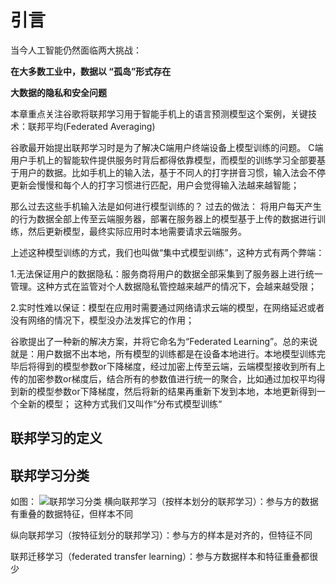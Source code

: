 # 引言
当今人工智能仍然面临两大挑战：

**在大多数工业中，数据以 “孤岛”形式存在**

**大数据的隐私和安全问题**

本章重点关注谷歌将联邦学习用于智能手机上的语言预测模型这个案例，关键技术：联邦平均(Federated Averaging) 

谷歌最开始提出联邦学习时是为了解决C端用户终端设备上模型训练的问题。
 C端用户手机上的智能软件提供服务时背后都得依靠模型，而模型的训练学习全部要基于用户的数据。比如手机上的输入法，基于不同人的打字拼音习惯，输入法会不停更新会慢慢和每个人的打字习惯进行匹配，用户会觉得输入法越来越智能；

那么过去这些手机输入法是如何进行模型训练的？
过去的做法： 将用户每天产生的行为数据全部上传至云端服务器，部署在服务器上的模型基于上传的数据进行训练，然后更新模型，最终实际应用时本地需要请求云端服务。

 上述这种模型训练的方式，我们也叫做“集中式模型训练”，这种方式有两个弊端：

1.无法保证用户的数据隐私：服务商将用户的数据全部采集到了服务器上进行统一管理。这种方式在监管对个人数据隐私管控越来越严的情况下，会越来越受限；

2.实时性难以保证：模型在应用时需要通过网络请求云端的模型，在网络延迟或者没有网络的情况下，模型没办法发挥它的作用；

谷歌提出了一种新的解决方案，并将它命名为“Federated Learning”。总的来说就是：用户数据不出本地，所有模型的训练都是在设备本地进行。本地模型训练完毕后将得到的模型参数or下降梯度，经过加密上传至云端，云端模型接收到所有上传的加密参数or梯度后，结合所有的参数值进行统一的聚合，比如通过加权平均得到新的模型参数or下降梯度，然后将新的结果再重新下发到本地，本地更新得到一个全新的模型；
 这种方式我们又叫作“分布式模型训练“

## 联邦学习的定义






## 联邦学习分类

如图： 
![联邦学习分类](https://ask.qcloudimg.com/http-save/yehe-1051732/23445b4c91267fd09ed9fa041c5271c0.png)
横向联邦学习（按样本划分的联邦学习）：参与方的数据有重叠的数据特征，但样本不同

纵向联邦学习（按特征划分的联邦学习）：参与方的样本是对齐的，但特征不同

联邦迁移学习（federated transfer learning）：参与方数据样本和特征重叠都很少
